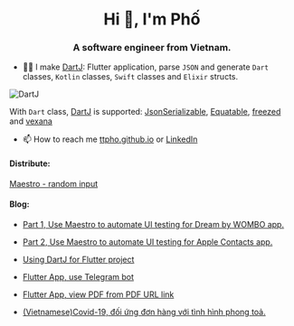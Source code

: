 <h1 align="center">Hi 👋, I'm Phố</h1>
<h3 align="center">A software engineer from Vietnam.</h3>

<!-- <p align="left"> <img src="https://komarev.com/ghpvc/?username=ttpho&label=Profile%20views&color=0e75b6&style=flat" alt="ttpho" /> </p>

<p align="left"> <a href="https://github.com/ryo-ma/github-profile-trophy"><img src="https://github-profile-trophy.vercel.app/?username=ttpho" alt="ttpho" /></a> </p> -->


- 👨‍💻 I make [DartJ](https://dartj.web.app/#/): Flutter application, parse `JSON` and generate `Dart` classes, `Kotlin` classes, `Swift` classes and `Elixir` structs.

<!-- https://github.com/ttpho/ttpho/assets/3994863/5d529258-c02c-4066-925e-ca2ffc68a804 -->

![DartJ](https://github.com/ttpho/ttpho/assets/3994863/97b27bfc-073b-46af-9604-d7dd397510bb)



With `Dart` class, [DartJ](https://dartj.web.app/#/) is supported: [JsonSerializable](https://pub.dev/packages/json_serializable), [Equatable](https://pub.dev/packages/equatable), [freezed](https://pub.dev/packages/freezed) and [vexana](https://pub.dev/packages/vexana) 
     






- 📫 How to reach me [ttpho.github.io](https://ttpho.github.io/) or [LinkedIn](https://www.linkedin.com/in/tpho/)

<h4 align="left">Distribute:</h4>

[Maestro - random input](https://github.com/mobile-dev-inc/Maestro/pull/256/)


<h4 align="left">Blog:</h4>


- [Part 1, Use Maestro to automate UI testing for Dream by WOMBO app.](https://ttpho.github.io/2022-09-25-maestro/)
- [Part 2, Use Maestro to automate UI testing for Apple Contacts app.](https://ttpho.github.io/2022-10-14-maestro-ios/)


- [Using DartJ for Flutter project](https://ttpho.github.io/2022-08-07-dartj/)
- [Flutter App, use Telegram bot](https://ttpho.github.io/2021-08-17-flutter-telegram/)
- [Flutter App, view PDF from PDF URL link](https://ttpho.github.io/2021-08-24-pdf-view-from-url/)
- [(Vietnamese)Covid-19, đối ứng đơn hàng với tình hình phong toả.](https://ttpho.github.io/2021-09-18-covid-2021/) 




